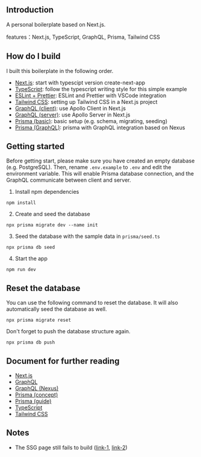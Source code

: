 ## Introduction

A personal boilerplate based on Next.js.

features：Next.js, TypeScript, GraphQL, Prisma, Tailwind CSS

## How do I build

I built this boilerplate in the following order.

- [Next.js](https://nextjs.org/docs/basic-features/typescript): start with typescipt version create-next-app
- [TypeScript](https://github.com/vercel/next.js/tree/canary/examples/with-typescript): follow the typescript writing style for this simple example
- [ESLint + Prettier](https://paulintrognon.fr/blog/typescript-prettier-eslint-next-js): ESLint and Prettier with VSCode integration
- [Tailwind CSS](https://tailwindcss.com/docs/guides/nextjs): setting up Tailwind CSS in a Next.js project
- [GraphQL (client)](https://www.apollographql.com/blog/apollo-client/next-js/next-js-getting-started/): use Apollo Client in Next.js
- [GraphQL (server)](https://github.com/vercel/next.js/blob/canary/examples/api-routes-graphql/pages/api/graphql.js): use Apollo Server in Next.js
- [Prisma (basic)](https://www.prisma.io/blog/fullstack-nextjs-graphql-prisma-oklidw1rhw#add-prisma-to-your-project): basic setup (e.g. schema, migrating, seeding)
- [Prisma (GraphQL)](https://www.prisma.io/blog/fullstack-nextjs-graphql-prisma-2-fwpc6ds155#initialize-prisma-client): prisma with GraphQL integration based on Nexus

## Getting started

Before getting start, please make sure you have created an empty database (e.g. PostgreSQL). Then, rename `.env.example` to `.env` and edit the environment variable. This will enable Prisma database connection, and the GraphQL communicate between client and server.

1. Install npm dependencies

```
npm install
```

2. Create and seed the database

```
npx prisma migrate dev --name init
```

3. Seed the database with the sample data in `prisma/seed.ts`

```
npx prisma db seed
```

4. Start the app

```
npm run dev
```

## Reset the database

You can use the following command to reset the database. It will also automatically seed the database as well.

```
npx prisma migrate reset
```

Don't forget to push the database structure again.

```
npx prisma db push
```

## Document for further reading

- [Next.js](https://nextjs.org/docs/getting-started)
- [GraphQL](https://graphql.org/learn/)
- [GraphQL (Nexus)](https://nexusjs.org/docs/)
- [Prisma (concept)](https://www.prisma.io/docs/concepts/components)
- [Prisma (guide)](https://www.prisma.io/docs/guides)
- [TypeScript](https://willh.gitbook.io/typescript-tutorial/basics)
- [Tailwind CSS](https://tailwindcss.com/docs)

## Notes

- The SSG page still fails to build ([link-1](https://github.com/TomHsiao1260/next-graphql-example), [link-2](https://github.com/vercel/next.js/pull/30082))
